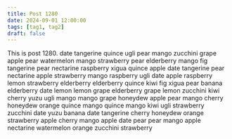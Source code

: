 ```yaml
---
title: Post 1280
date: 2024-09-01 12:00:00
tags: [tag1, tag2]
draft: false
---
```

This is post 1280.
date
tangerine
quince
ugli
pear
mango
zucchini
grape
apple
pear
watermelon
mango
strawberry
pear
elderberry
mango
fig
tangerine
pear
nectarine
raspberry
xigua
quince
apple
date
tangerine
pear
nectarine
apple
strawberry
mango
raspberry
ugli
date
apple
raspberry
lemon
strawberry
elderberry
elderberry
quince
kiwi
fig
xigua
pear
banana
elderberry
date
lemon
lemon
grape
elderberry
grape
lemon
zucchini
kiwi
cherry
yuzu
ugli
mango
mango
grape
honeydew
apple
pear
mango
cherry
honeydew
orange
quince
mango
quince
mango
kiwi
ugli
strawberry
zucchini
date
yuzu
banana
date
tangerine
cherry
honeydew
orange
strawberry
apple
cherry
mango
apple
date
pear
pear
mango
apple
nectarine
watermelon
orange
zucchini
strawberry
